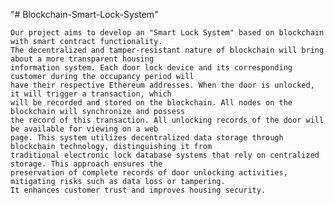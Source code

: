 "# Blockchain-Smart-Lock-System" 

    Our project aims to develop an "Smart Lock System" based on blockchain with smart contract functionality.   
    The decentralized and tamper-resistant nature of blockchain will bring about a more transparent housing   
    information system. Each door lock device and its corresponding customer during the occupancy period will  
    have their respective Ethereum addresses. When the door is unlocked, it will trigger a transaction, which  
    will be recorded and stored on the blockchain. All nodes on the blockchain will synchronize and possess
    the record of this transaction. All unlocking records of the door will be available for viewing on a web 
    page. This system utilizes decentralized data storage through blockchain technology, distinguishing it from
    traditional electronic lock database systems that rely on centralized storage. This approach ensures the 
    preservation of complete records of door unlocking activities, mitigating risks such as data loss or tampering. 
    It enhances customer trust and improves housing security.    

    

